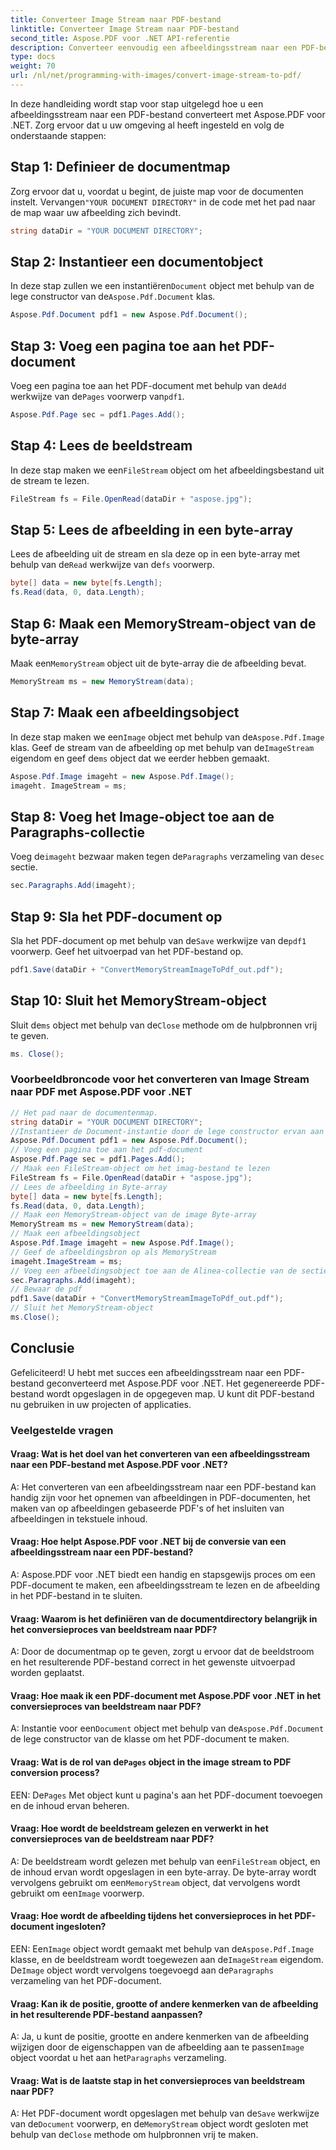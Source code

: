 ```yaml
---
title: Converteer Image Stream naar PDF-bestand
linktitle: Converteer Image Stream naar PDF-bestand
second_title: Aspose.PDF voor .NET API-referentie
description: Converteer eenvoudig een afbeeldingsstream naar een PDF-bestand met Aspose.PDF voor .NET.
type: docs
weight: 70
url: /nl/net/programming-with-images/convert-image-stream-to-pdf/
---
```

In deze handleiding wordt stap voor stap uitgelegd hoe u een afbeeldingsstream naar een PDF-bestand converteert met Aspose.PDF voor .NET. Zorg ervoor dat u uw omgeving al heeft ingesteld en volg de onderstaande stappen:

## Stap 1: Definieer de documentmap

 Zorg ervoor dat u, voordat u begint, de juiste map voor de documenten instelt. Vervangen`"YOUR DOCUMENT DIRECTORY"` in de code met het pad naar de map waar uw afbeelding zich bevindt.

```csharp
string dataDir = "YOUR DOCUMENT DIRECTORY";
```

## Stap 2: Instantieer een documentobject

 In deze stap zullen we een instantiëren`Document` object met behulp van de lege constructor van de`Aspose.Pdf.Document` klas.

```csharp
Aspose.Pdf.Document pdf1 = new Aspose.Pdf.Document();
```

## Stap 3: Voeg een pagina toe aan het PDF-document

 Voeg een pagina toe aan het PDF-document met behulp van de`Add` werkwijze van de`Pages` voorwerp van`pdf1`.

```csharp
Aspose.Pdf.Page sec = pdf1.Pages.Add();
```

## Stap 4: Lees de beeldstream

 In deze stap maken we een`FileStream` object om het afbeeldingsbestand uit de stream te lezen.

```csharp
FileStream fs = File.OpenRead(dataDir + "aspose.jpg");
```

## Stap 5: Lees de afbeelding in een byte-array

 Lees de afbeelding uit de stream en sla deze op in een byte-array met behulp van de`Read` werkwijze van de`fs` voorwerp.

```csharp
byte[] data = new byte[fs.Length];
fs.Read(data, 0, data.Length);
```

## Stap 6: Maak een MemoryStream-object van de byte-array

 Maak een`MemoryStream` object uit de byte-array die de afbeelding bevat.

```csharp
MemoryStream ms = new MemoryStream(data);
```

## Stap 7: Maak een afbeeldingsobject

 In deze stap maken we een`Image` object met behulp van de`Aspose.Pdf.Image` klas. Geef de stream van de afbeelding op met behulp van de`ImageStream` eigendom en geef de`ms` object dat we eerder hebben gemaakt.

```csharp
Aspose.Pdf.Image imageht = new Aspose.Pdf.Image();
imageht. ImageStream = ms;
```

## Stap 8: Voeg het Image-object toe aan de Paragraphs-collectie

 Voeg de`imageht` bezwaar maken tegen de`Paragraphs` verzameling van de`sec` sectie.

```csharp
sec.Paragraphs.Add(imageht);
```

## Stap 9: Sla het PDF-document op

 Sla het PDF-document op met behulp van de`Save` werkwijze van de`pdf1` voorwerp. Geef het uitvoerpad van het PDF-bestand op.

```csharp
pdf1.Save(dataDir + "ConvertMemoryStreamImageToPdf_out.pdf");
```

## Stap 10: Sluit het MemoryStream-object

 Sluit de`ms` object met behulp van de`Close` methode om de hulpbronnen vrij te geven.

```csharp
ms. Close();
```

### Voorbeeldbroncode voor het converteren van Image Stream naar PDF met Aspose.PDF voor .NET 
```csharp
// Het pad naar de documentenmap.
string dataDir = "YOUR DOCUMENT DIRECTORY";
//Instantieer de Document-instantie door de lege constructor ervan aan te roepen
Aspose.Pdf.Document pdf1 = new Aspose.Pdf.Document();
// Voeg een pagina toe aan het pdf-document
Aspose.Pdf.Page sec = pdf1.Pages.Add();
// Maak een FileStream-object om het imag-bestand te lezen
FileStream fs = File.OpenRead(dataDir + "aspose.jpg");
// Lees de afbeelding in Byte-array
byte[] data = new byte[fs.Length];
fs.Read(data, 0, data.Length);
// Maak een MemoryStream-object van de image Byte-array
MemoryStream ms = new MemoryStream(data);
// Maak een afbeeldingsobject
Aspose.Pdf.Image imageht = new Aspose.Pdf.Image();
// Geef de afbeeldingsbron op als MemoryStream
imageht.ImageStream = ms;
// Voeg een afbeeldingsobject toe aan de Alinea-collectie van de sectie
sec.Paragraphs.Add(imageht);
// Bewaar de pdf
pdf1.Save(dataDir + "ConvertMemoryStreamImageToPdf_out.pdf");
// Sluit het MemoryStream-object
ms.Close();
```

## Conclusie

Gefeliciteerd! U hebt met succes een afbeeldingsstream naar een PDF-bestand geconverteerd met Aspose.PDF voor .NET. Het gegenereerde PDF-bestand wordt opgeslagen in de opgegeven map. U kunt dit PDF-bestand nu gebruiken in uw projecten of applicaties.

### Veelgestelde vragen

#### Vraag: Wat is het doel van het converteren van een afbeeldingsstream naar een PDF-bestand met Aspose.PDF voor .NET?

A: Het converteren van een afbeeldingsstream naar een PDF-bestand kan handig zijn voor het opnemen van afbeeldingen in PDF-documenten, het maken van op afbeeldingen gebaseerde PDF's of het insluiten van afbeeldingen in tekstuele inhoud.

#### Vraag: Hoe helpt Aspose.PDF voor .NET bij de conversie van een afbeeldingsstream naar een PDF-bestand?

A: Aspose.PDF voor .NET biedt een handig en stapsgewijs proces om een PDF-document te maken, een afbeeldingsstream te lezen en de afbeelding in het PDF-bestand in te sluiten.

#### Vraag: Waarom is het definiëren van de documentdirectory belangrijk in het conversieproces van beeldstream naar PDF?

A: Door de documentmap op te geven, zorgt u ervoor dat de beeldstroom en het resulterende PDF-bestand correct in het gewenste uitvoerpad worden geplaatst.

#### Vraag: Hoe maak ik een PDF-document met Aspose.PDF voor .NET in het conversieproces van beeldstream naar PDF?

 A: Instantie voor een`Document` object met behulp van de`Aspose.Pdf.Document` de lege constructor van de klasse om het PDF-document te maken.

####  Vraag: Wat is de rol van de`Pages` object in the image stream to PDF conversion process?

 EEN: De`Pages` Met object kunt u pagina's aan het PDF-document toevoegen en de inhoud ervan beheren.

#### Vraag: Hoe wordt de beeldstream gelezen en verwerkt in het conversieproces van de beeldstream naar PDF?

 A: De beeldstream wordt gelezen met behulp van een`FileStream` object, en de inhoud ervan wordt opgeslagen in een byte-array. De byte-array wordt vervolgens gebruikt om een`MemoryStream` object, dat vervolgens wordt gebruikt om een`Image` voorwerp.

#### Vraag: Hoe wordt de afbeelding tijdens het conversieproces in het PDF-document ingesloten?

 EEN: Een`Image` object wordt gemaakt met behulp van de`Aspose.Pdf.Image` klasse, en de beeldstream wordt toegewezen aan de`ImageStream` eigendom. De`Image` object wordt vervolgens toegevoegd aan de`Paragraphs` verzameling van het PDF-document.

#### Vraag: Kan ik de positie, grootte of andere kenmerken van de afbeelding in het resulterende PDF-bestand aanpassen?

 A: Ja, u kunt de positie, grootte en andere kenmerken van de afbeelding wijzigen door de eigenschappen van de afbeelding aan te passen`Image` object voordat u het aan het`Paragraphs` verzameling.

#### Vraag: Wat is de laatste stap in het conversieproces van beeldstream naar PDF?

 A: Het PDF-document wordt opgeslagen met behulp van de`Save` werkwijze van de`Document` voorwerp, en de`MemoryStream` object wordt gesloten met behulp van de`Close` methode om hulpbronnen vrij te maken.